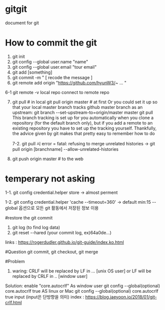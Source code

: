 # gitgit
document for git

# How to commit the git

1. git init 
2. git config --global user.name "name"
3. git config --global user.email "tour email"
4. git add [something]
5. git commit -m " [ recode the message ]
6. git remote add origin "https://github.com/hyunW3/~ ... "

6-1 git remote -v   local repo connect to remote repo

7. git pull # in local
  git pull origin master # at first
  Or you could set it up so that your local master branch tracks github master branch as an upstream:
  git branch --set-upstream-to=origin/master master
  git pull
  This branch tracking is set up for you automatically when you clone a repository (for the default branch only), but if you add a remote   to an existing repository you have to set up the tracking yourself. Thankfully, the advice given by git makes that pretty easy to         remember how to do
  
    7-2. git pull 시 error = fatal: refusing to merge unrelated histories
    -> git pull origin [branchname] --allow-unrelated-histories
8.  git push origin master # to the web 

# temperary not asking 
1-1. git config credential.helper store -> almost perment

1-2. git config credential.helper 'cache --timeout=360' -> default min:15
--global 옵션으로 모든 git 활동에서 저장된 정보 이용

#restore the git commit
1. git log (to find log data)
2. git reset --hared (your commit log, ex)64a0de...)

links : https://rogerdudler.github.io/git-guide/index.ko.html

#Question
git commit, git checkout, git merge

#Problem 
1. waring: CRLF will be replaced by LF in ... [unix OS user]
  or LF will be replaced by CRLF in ..  [window user]
  
  Solution: enable "core.autocrlf"
  As window user 
    git config --global(optional) core.autocrlf true
  AS linux or Mac
    git config --global(optional) core.autocrlf true input (input은 단방향을 의미)
index : https://blog.jaeyoon.io/2018/01/git-crlf.html


